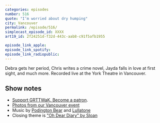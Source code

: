 ```yaml
---
categories: episodes
number: 516
quote: "I’m worried about dry humping"
city: Vancouver
permalink: /episode/516/
simplecast_episode_id: XXXX
art19_id: 2f24251d-f32d-443c-aab8-c91f5afb1955

episode_link_apple: 
episode_link_spotify: 
episode_link_radiopublic: 
---
```


Debra gets her period, Chris writes a crime novel, Jayda falls in love at first sight, and much more. Recorded live at the York Theatre in Vancouver.

## Show notes
* [Support GRTTWaK. Become a patron](https://grownupsreadthingstheywroteaskids.com/support/?utm_source=podcast&utm_medium=referral&utm_campaign=516).
* [Photos from our Vancouver event](https://www.facebook.com/media/set/?set=a.10155895653638600.1073741917.121054468599&type=1&l=5a3edf7dfc)
* Music by [Podington Bear](https://geo.itunes.apple.com/us/artist/podington-bear/id250459572?at=10lR7u&mt=1&app=music) and [Lullatone](https://geo.itunes.apple.com/us/artist/lullatone/id34467705?at=10lR7u&mt=1&app=music)
* Closing theme is ["Oh Dear Diary" by Sloan](http://sloan.spinshop.com/details/9850)